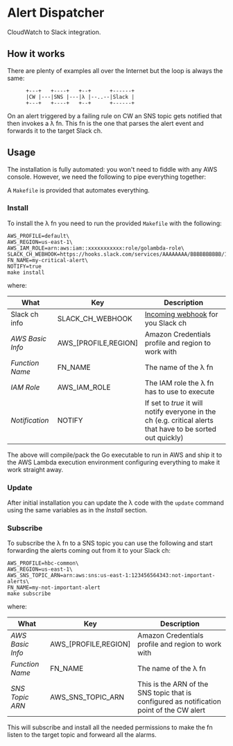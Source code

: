 # Alert Dispatcher

CloudWatch to Slack integration.

## How it works

There are plenty of examples all over the Internet but the loop is
always the same:

          +---+   +----+   +--+      +------+
          |CW |---|SNS |---|λ |--..--|Slack |
          +---+   +----+   +--+      +------+

On an alert triggered by a failing rule on CW an SNS topic gets
notified that then invokes a λ fn. This fn is the one that parses the
alert event and forwards it to the target Slack ch.

## Usage

The installation is fully automated: you won't need to fiddle with any
AWS console. However, we need the following to pipe everything
together:

A `Makefile` is provided that automates everything.

### Install

To install the λ fn you need to run the provided `Makefile` with the
following:

```shell
AWS_PROFILE=default\
AWS_REGION=us-east-1\
AWS_IAM_ROLE=arn:aws:iam::xxxxxxxxxxx:role/golambda-role\
SLACK_CH_WEBHOOK=https://hooks.slack.com/services/AAAAAAAA/BBBBBBBBBB/123456789abcde\
FN_NAME=my-critical-alert\
NOTIFY=true
make install
```

where:

| What | Key | Description |
|------|-----|-------------|
|  Slack ch info | SLACK_CH_WEBHOOK | [Incoming webhook](https://api.slack.com/incoming-webhooks) for you Slack ch |
| *AWS Basic Info* | AWS_[PROFILE,REGION] | Amazon Credentials profile and region to work with |
| *Function Name* | FN_NAME | The name of the λ fn |
| *IAM Role* | AWS_IAM_ROLE | The IAM role the λ fn has to use to execute |
| *Notification* | NOTIFY | If set to *true* it will notify everyone in the ch (e.g. critical alerts that have to be sorted out quickly) |

The above will compile/pack the Go executable to run in AWS and ship
it to the AWS Lambda execution environment configuring everything to
make it work straight away.

### Update

After initial installation you can update the λ code with the `update`
command using the same variables as in the *Install* section.

### Subscribe

To subscribe the λ fn to a SNS topic you can use the following and
start forwarding the alerts coming out from it to your Slack ch:

```shell
AWS_PROFILE=hbc-common\
AWS_REGION=us-east-1\
AWS_SNS_TOPIC_ARN=arn:aws:sns:us-east-1:123456564343:not-important-alerts\
FN_NAME=my-not-important-alert
make subscribe
```

where:

| What | Key | Description |
|------|-----|-------------|
| *AWS Basic Info* | AWS_[PROFILE,REGION] | Amazon Credentials profile and region to work with |
| *Function Name* | FN_NAME | The name of the λ fn |
| *SNS Topic ARN* | AWS_SNS_TOPIC_ARN | This is the ARN of the SNS topic that is configured as notification point of the CW alert |

This will subscribe and install all the needed permissions to make the
fn listen to the target topic and forweard all the alarms.
